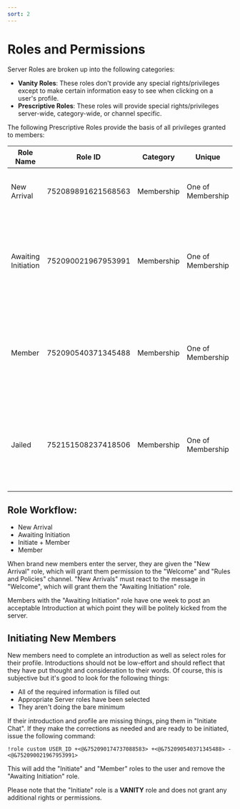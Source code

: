 ```yaml
---
sort: 2
---
```


# Roles and Permissions

Server Roles are broken up into the following categories:

* **Vanity Roles**: These roles don't provide any special rights/privileges except to make certain information easy to see when clicking on a user's profile.
* **Prescriptive Roles**:  These roles will provide special rights/privileges server-wide, category-wide, or channel specific.

The following Prescriptive Roles provide the basis of all privileges granted to members:

|Role Name|Role ID|Category|Unique|Server Permissions|Category Permissions|Channel Permissions|
|---|---|---|---|---|---|---|
|New Arrival|752089891621568563|Membership|One of Membership|Read Message History|none|Can only see "Welcome" and "Rules and Policies" channel|
|Awaiting Initiation|752090021967953991|Membership|One of Membership|Attach Files, Read Message History, Use External Emojis, Add Reactions, Connect, Speak, Video|Can see all "Landing Zone" channels|Read announcements, and create tickets.|
|Member|752090540371345488|Membership|One of Membership|Attach Files, Read Message History, Use External Emojis, Add Reactions, Connect, Speak, Video|Most categories opened|Can see majority of the server, sans administrative channels|
|Jailed|752151508237418506|Membership|One of Membership|Attach Files, Read Message History, Use External Emojis, Add Reactions, Connect, Speak, Video|none|Can only chat the "Jail" chat, read rules/policies, and create service tickets.|


## Role Workflow:

- New Arrival
- Awaiting Initiation
- Initiate + Member
- Member

When brand new members enter the server, they are given the "New Arrival" role, which will grant them permission to the "Welcome" and "Rules and Policies" channel.  "New Arrivals" must react to the message in "Welcome", which will grant them the "Awaiting Initiation" role.

Members with the "Awaiting Initiation" role have one week to post an acceptable Introduction at which point they will be politely kicked from the server.


## Initiating New Members

New members need to complete an introduction as well as select roles for their profile.  Introductions should not be low-effort and should reflect that they have put thought and consideration to their words.  Of course, this is subjective but it's good to look for the following things:

- All of the required information is filled out
- Appropriate Server roles have been selected
- They aren't doing the bare minimum

If their introduction and profile are missing things, ping them in "Initiate Chat".  If they make the corrections as needed and are ready to be initiated, issue the following command:

```
!role custom USER_ID +<@&752090174737088583> +<@&752090540371345488> -<@&752090021967953991>
```

This will add the "Initiate" and "Member" roles to the user and remove the "Awaiting Initiation" role.

Please note that the "Initiate" role is a **VANITY** role and does not grant any additional rights or permissions.
